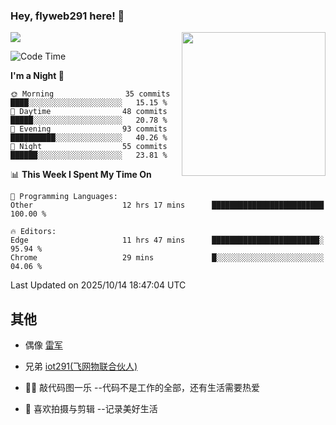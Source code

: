 ### Hey, flyweb291 here! 👋

![](https://metrics.lecoq.io/cherry291?template=classic&config.timezone=Asia%2FShanghai)
<img align='right' src="https://media.giphy.com/media/M9gbBd9nbDrOTu1Mqx/giphy.gif" width="230">
<!-- ![](https://github-readme-stats-ouuan.vercel.app/api?username=flyweb291&theme=dark&show_icons=true) -->

<!--START_SECTION:waka-->
![Code Time](http://img.shields.io/badge/Code%20Time-1%2C594%20hrs%2023%20mins-blue)

**I'm a Night 🦉** 

```text
🌞 Morning                35 commits          ████░░░░░░░░░░░░░░░░░░░░░   15.15 % 
🌆 Daytime                48 commits          █████░░░░░░░░░░░░░░░░░░░░   20.78 % 
🌃 Evening                93 commits          ██████████░░░░░░░░░░░░░░░   40.26 % 
🌙 Night                  55 commits          ██████░░░░░░░░░░░░░░░░░░░   23.81 % 
```


📊 **This Week I Spent My Time On** 

```text
💬 Programming Languages: 
Other                    12 hrs 17 mins      █████████████████████████   100.00 % 

🔥 Editors: 
Edge                     11 hrs 47 mins      ████████████████████████░   95.94 % 
Chrome                   29 mins             █░░░░░░░░░░░░░░░░░░░░░░░░   04.06 % 
```


 Last Updated on 2025/10/14 18:47:04 UTC
<!--END_SECTION:waka-->

<!--
**flyweb291/数字游牧人** is a ✨ _special_ ✨ repository because its `README.md` (this file) appears on your GitHub profile.

Here are some ideas to get you started:

- 🔭 I’m currently working on ...
- 🌱 I’m currently learning ...
- 👯 I’m looking to collaborate on ...
- 🤔 I’m looking for help with ...
- 💬 Ask me about ...
- 📫 How to reach me: ...
- 😄 Pronouns: ...
- ⚡ Fun fact: ...
-->

 ## 其他
 
- 偶像 [雷军](https://weibo.com/u/1749127163)
- 兄弟 [iot291(飞网物联合伙人)](https://github.com/iot291)

- 👨‍💻 敲代码图一乐    --代码不是工作的全部，还有生活需要热爱
- 🎥 喜欢拍摄与剪辑  --记录美好生活

